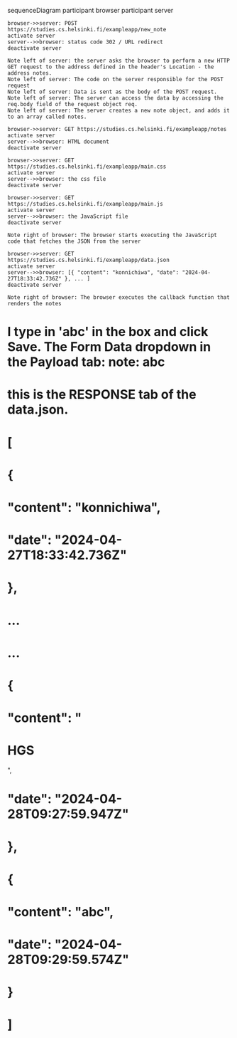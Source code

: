 sequenceDiagram
    participant browser
    participant server

    browser->>server: POST https://studies.cs.helsinki.fi/exampleapp/new_note
    activate server
    server-->>browser: status code 302 / URL redirect
    deactivate server

    Note left of server: the server asks the browser to perform a new HTTP GET request to the address defined in the header's Location - the address notes.
    Note left of server: The code on the server responsible for the POST request
    Note left of server: Data is sent as the body of the POST request. 
    Note left of server: The server can access the data by accessing the req.body field of the request object req.
    Note left of server: The server creates a new note object, and adds it to an array called notes.

    browser->>server: GET https://studies.cs.helsinki.fi/exampleapp/notes
    activate server
    server-->>browser: HTML document
    deactivate server

    browser->>server: GET https://studies.cs.helsinki.fi/exampleapp/main.css
    activate server
    server-->>browser: the css file
    deactivate server

    browser->>server: GET https://studies.cs.helsinki.fi/exampleapp/main.js
    activate server
    server-->>browser: the JavaScript file
    deactivate server

    Note right of browser: The browser starts executing the JavaScript code that fetches the JSON from the server

    browser->>server: GET https://studies.cs.helsinki.fi/exampleapp/data.json
    activate server
    server-->>browser: [{ "content": "konnichiwa", "date": "2024-04-27T18:33:42.736Z" }, ... ]
    deactivate server

    Note right of browser: The browser executes the callback function that renders the notes


# I type in 'abc' in the box and click Save. The Form Data dropdown in the Payload tab: note: abc
# this is the RESPONSE tab of the data.json.
# [
#    {
#        "content": "konnichiwa",
#        "date": "2024-04-27T18:33:42.736Z"
#    },
#   ...
#   ...
#   {
#        "content": "<h1>HGS</h1>",
#        "date": "2024-04-28T09:27:59.947Z"
#    },
#    {
#        "content": "abc",
#        "date": "2024-04-28T09:29:59.574Z"
#    }
# ]